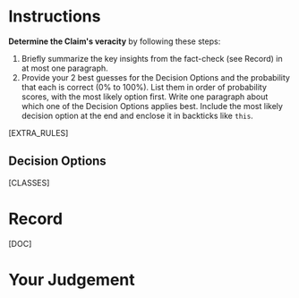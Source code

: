# Instructions
**Determine the Claim's veracity** by following these steps:
1. Briefly summarize the key insights from the fact-check (see Record) in at most one paragraph.
2. Provide your 2 best guesses for the Decision Options and the probability that each is correct (0% to 100%). List them in order of probability scores, with the most likely option first. Write one paragraph about which one of the Decision Options applies best. Include the most likely decision option at the end and enclose it in backticks like `this`.


[EXTRA_RULES]

## Decision Options
[CLASSES]

# Record
[DOC]

# Your Judgement

